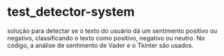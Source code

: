 # test_detector-system
solução para detectar se o texto do usuário dá um sentimento positivo ou negativo, classificando o texto como positivo, negativo ou neutro. No código, a análise de sentimento de Vader e o Tkinter são usados.

